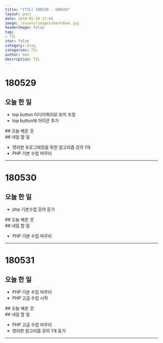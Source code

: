 ```yaml
---
title: "[TIL] 180529 - 180531"
layout: post
date: 2018-05-29 17:44
image: /assets/images/markdown.jpg
headerImage: false
tag:
- TIL
star: false
category: blog
categories: TIL
author: Dan
description: TIL
---
```


# 180529

## 오늘 한 일

* top button 미디어쿼리로 위치 조정
* top button에 아이콘 추가

<div class="breaker"></div>
## 오늘 배운 것



<div class="breaker"></div>
## 내일 할 일

* 영리한 프로그래밍을 위한 알고리즘 강의 1개
*  PHP 기본 수업 마무리

---
# 180530

## 오늘 한 일

* php 기본수업 강의 듣기

<div class="breaker"></div>
## 오늘 배운 것



<div class="breaker"></div>
## 내일 할 일

*  PHP 기본 수업 마무리

---
# 180531

## 오늘 한 일

* PHP 기본 수업 마무리
* PHP 고급 수업 시작

<div class="breaker"></div>
## 오늘 배운 것



<div class="breaker"></div>
## 내일 할 일

*  PHP 고급 수업 마무리
* 영리한 알고리즘 강의 1개 듣기

---
